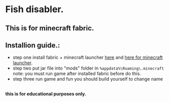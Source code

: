 # Fish disabler.

## This is for minecraft fabric.

## Installion guide.:
* step one install fabric + minecraft launcher [here](https://fabricmc.net/) and [here for minecraft launcher](https://www.minecraft.net/download).
* step two put jar file into "mods" folder in `%appdata%\Roaming\.minecraft` note: you must run game after installed fabric before do this.
* step three run game and fun
you should build yourself to change name
##
**this is for educational purposes only.**
